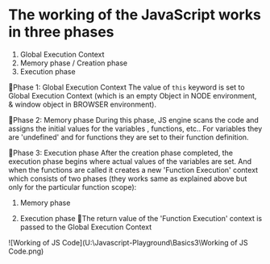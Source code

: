 # The working of the JavaScript works in three phases

1. Global Execution Context
2. Memory phase / Creation phase
3. Execution phase

🔵Phase 1: Global Execution Context
The value of `this` keyword is set to Global Execution Context (which is an empty Object in NODE environment, & window object in BROWSER environment).

🔵Phase 2: Memory phase
During this phase, JS engine scans the code and assigns the initial values for the variables , functions, etc.. For variables they are 'undefined' and for functions they are set to their function definition.

🔵Phase 3: Execution phase
After the creation phase completed, the execution phase begins where actual values of the variables are set. And when the functions are called it creates a new 'Function Execution' context which consists of two phases (they works same as explained above but only for the particular function scope):

1. Memory phase

2. Execution phase
📝The return value of the 'Function Execution' context is passed to the Global Execution Context

![Working of JS Code](U:\Javascript-Playground\Basics3\Working of JS Code.png)
